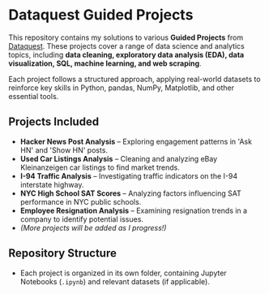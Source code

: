 # Dataquest Guided Projects  

This repository contains my solutions to various **Guided Projects** from [Dataquest](https://www.dataquest.io/). These projects cover a range of data science and analytics topics, including **data cleaning, exploratory data analysis (EDA), data visualization, SQL, machine learning, and web scraping**.  

Each project follows a structured approach, applying real-world datasets to reinforce key skills in Python, pandas, NumPy, Matplotlib, and other essential tools.  

## Projects Included  
- **Hacker News Post Analysis** – Exploring engagement patterns in 'Ask HN' and 'Show HN' posts.  
- **Used Car Listings Analysis** – Cleaning and analyzing eBay Kleinanzeigen car listings to find market trends.  
- **I-94 Traffic Analysis** – Investigating traffic indicators on the I-94 interstate highway.  
- **NYC High School SAT Scores** – Analyzing factors influencing SAT performance in NYC public schools.  
- **Employee Resignation Analysis** – Examining resignation trends in a company to identify potential issues.   
- *(More projects will be added as I progress!)*  

## Repository Structure  
- Each project is organized in its own folder, containing Jupyter Notebooks (`.ipynb`) and relevant datasets (if applicable).  
